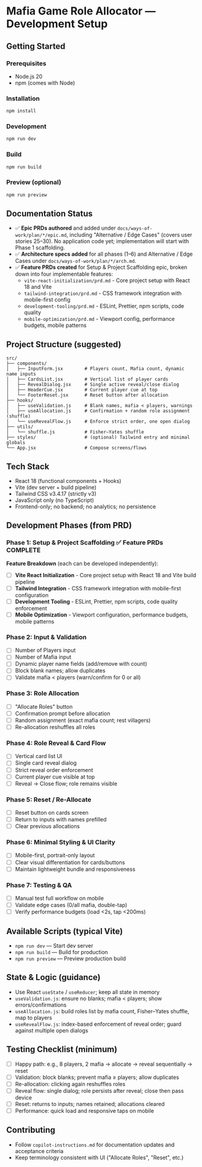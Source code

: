 # Mafia Game Role Allocator — Development Setup

## Getting Started

### Prerequisites
- Node.js 20
- npm (comes with Node)

### Installation
```bash
npm install
```

### Development
```bash
npm run dev
```

### Build
```bash
npm run build
```

### Preview (optional)
```bash
npm run preview
```

## Documentation Status
- ✅ **Epic PRDs authored** and added under `docs/ways-of-work/plan/*/epic.md`, including "Alternative / Edge Cases" (covers user stories 25–30). No application code yet; implementation will start with Phase 1 scaffolding.
- ✅ **Architecture specs added** for all phases (1–6) and Alternative / Edge Cases under `docs/ways-of-work/plan/*/arch.md`.
- ✅ **Feature PRDs created** for Setup & Project Scaffolding epic, broken down into four implementable features:
  - `vite-react-initialization/prd.md` - Core project setup with React 18 and Vite
  - `tailwind-integration/prd.md` - CSS framework integration with mobile-first config
  - `development-tooling/prd.md` - ESLint, Prettier, npm scripts, code quality
  - `mobile-optimization/prd.md` - Viewport config, performance budgets, mobile patterns

## Project Structure (suggested)

```
src/
├── components/
│   ├── InputForm.jsx        # Players count, Mafia count, dynamic name inputs
│   ├── CardsList.jsx        # Vertical list of player cards
│   ├── RevealDialog.jsx     # Single active reveal/close dialog
│   ├── HeaderCue.jsx        # Current player cue at top
│   └── FooterReset.jsx      # Reset button after allocation
├── hooks/
│   ├── useValidation.js     # Blank names, mafia < players, warnings
│   ├── useAllocation.js     # Confirmation + random role assignment (shuffle)
│   └── useRevealFlow.js     # Enforce strict order, one open dialog
├── utils/
│   └── shuffle.js           # Fisher–Yates shuffle
├── styles/                  # (optional) Tailwind entry and minimal globals
└── App.jsx                  # Compose screens/flows
```

## Tech Stack
- React 18 (functional components + Hooks)
- Vite (dev server + build pipeline)
- Tailwind CSS v3.4.17 (strictly v3)
- JavaScript only (no TypeScript)
- Frontend-only; no backend; no analytics; no persistence

## Development Phases (from PRD)

### Phase 1: Setup & Project Scaffolding ✅ **Feature PRDs COMPLETE**
**Feature Breakdown** (each can be developed independently):
- [ ] **Vite React Initialization** - Core project setup with React 18 and Vite build pipeline
- [ ] **Tailwind Integration** - CSS framework integration with mobile-first configuration  
- [ ] **Development Tooling** - ESLint, Prettier, npm scripts, code quality enforcement
- [ ] **Mobile Optimization** - Viewport configuration, performance budgets, mobile patterns

### Phase 2: Input & Validation
- [ ] Number of Players input
- [ ] Number of Mafia input
- [ ] Dynamic player name fields (add/remove with count)
- [ ] Block blank names; allow duplicates
- [ ] Validate mafia < players (warn/confirm for 0 or all)

### Phase 3: Role Allocation
- [ ] "Allocate Roles" button
- [ ] Confirmation prompt before allocation
- [ ] Random assignment (exact mafia count; rest villagers)
- [ ] Re-allocation reshuffles all roles

### Phase 4: Role Reveal & Card Flow
- [ ] Vertical card list UI
- [ ] Single card reveal dialog
- [ ] Strict reveal order enforcement
- [ ] Current player cue visible at top
- [ ] Reveal → Close flow; role remains visible

### Phase 5: Reset / Re-Allocate
- [ ] Reset button on cards screen
- [ ] Return to inputs with names prefilled
- [ ] Clear previous allocations

### Phase 6: Minimal Styling & UI Clarity
- [ ] Mobile-first, portrait-only layout
- [ ] Clear visual differentiation for cards/buttons
- [ ] Maintain lightweight bundle and responsiveness

### Phase 7: Testing & QA
- [ ] Manual test full workflow on mobile
- [ ] Validate edge cases (0/all mafia, double-tap)
- [ ] Verify performance budgets (load <2s, tap <200ms)

## Available Scripts (typical Vite)
- `npm run dev` — Start dev server
- `npm run build` — Build for production
- `npm run preview` — Preview production build

## State & Logic (guidance)
- Use React `useState` / `useReducer`; keep all state in memory
- `useValidation.js`: ensure no blanks; mafia < players; show errors/confirmations
- `useAllocation.js`: build roles list by mafia count, Fisher–Yates shuffle, map to players
- `useRevealFlow.js`: index-based enforcement of reveal order; guard against multiple open dialogs

## Testing Checklist (minimum)
- [ ] Happy path: e.g., 8 players, 2 mafia → allocate → reveal sequentially → reset
- [ ] Validation: block blanks; prevent mafia ≥ players; allow duplicates
- [ ] Re-allocation: clicking again reshuffles roles
- [ ] Reveal flow: single dialog; role persists after reveal; close then pass device
- [ ] Reset: returns to inputs; names retained; allocations cleared
- [ ] Performance: quick load and responsive taps on mobile

## Contributing
- Follow `copilot-instructions.md` for documentation updates and acceptance criteria
- Keep terminology consistent with UI ("Allocate Roles", "Reset", etc.)
